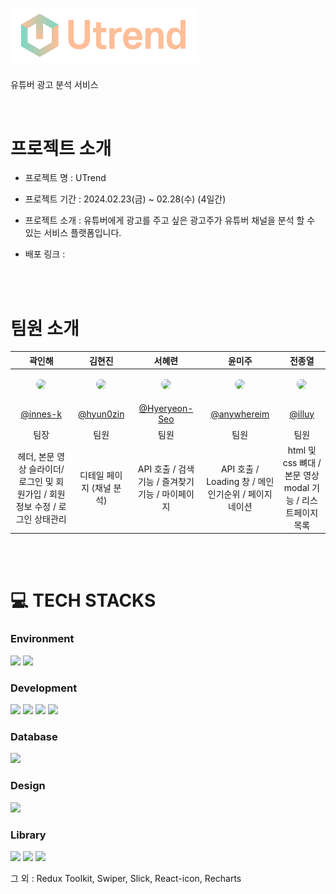 # <img src="src/assets/utrend_logo.png" width ="300" >

유튜버 광고 분석 서비스

<br>

# 프로젝트 소개

- 프로젝트 명 : UTrend
- 프로젝트 기간 : 2024.02.23(금) ~ 02.28(수) (4일간)
- 프로젝트 소개 : 유튜버에게 광고를 주고 싶은 광고주가 유튜버 채널을 분석 할 수 있는 서비스 플랫폼입니다.

- 배포 링크 :

<br><br>

# 팀원 소개

|                                                              곽인해                                                               |                                                              김현진                                                              |                                                              서혜련                                                               |                                                              윤미주                                                               |                                                              전종열                                                              |
| :-------------------------------------------------------------------------------------------------------------------------------: | :------------------------------------------------------------------------------------------------------------------------------: | :-------------------------------------------------------------------------------------------------------------------------------: | :-------------------------------------------------------------------------------------------------------------------------------: | :------------------------------------------------------------------------------------------------------------------------------: |
| <p align="center"><img src="https://avatars.githubusercontent.com/u/148458439?v=4" style="width:100px; border-radius: 50%" /></p> | <p align="center"><img src="https://avatars.githubusercontent.com/u/154870548?v=4" style="width:100px; border-radius: 50%"/></p> | <p align="center"><img src="https://avatars.githubusercontent.com/u/121484282?v=4" style="width:100px; border-radius: 50%" /></p> | <p align="center"><img src="https://avatars.githubusercontent.com/u/134301942?v=4" style="width:100px; border-radius: 50%" /></p> | <p align="center"><img src="https://avatars.githubusercontent.com/u/87355061?v=4" style="width:100px; border-radius: 50%" /></p> |
|                                              [@innes-k](https://github.com/innes-k)                                               |                                             [@hyun0zin](https://github.com/hyun0zin)                                             |                                         [@Hyeryeon-Seo](https://github.com/Hyeryeon-Seo)                                          |                                           [@anywhereim](https://github.com/anywhereim)                                            |                                                [@illuy](https://github.com/illuy)                                                |
|                                                               팀장                                                                |                                                               팀원                                                               |                                                               팀원                                                                |                                                               팀원                                                                |                                                               팀원                                                               |
|                          헤더, 본문 영상 슬라이더/ 로그인 및 회원가입 / 회원정보 수정 / 로그인 상태관리                           |                                                    디테일 페이지 (채널 분석)                                                     |                                         API 호출 / 검색 기능 / 즐겨찾기 기능 / 마이페이지                                         |                                       API 호출 / Loading 창 / 메인 인기순위 / 페이지네이션                                        |                                   html 및 css 뼈대 / 본문 영상 modal 기능 / 리스트페이지 목록                                    |

<br><br>

# 💻 TECH STACKS

<h3>Environment</h3> 
<div><img src="https://img.shields.io/badge/visual studio code-007ACC?style=for-the-badge&logo=visualstudiocode&logoColor=white"> <img src="https://img.shields.io/badge/github-181717?style=for-the-badge&logo=github&logoColor=white"></div>

<h3>Development</h3> 
<div><img src="https://img.shields.io/badge/react-61DAFB?style=for-the-badge&logo=react&logoColor=black"> <img src="https://img.shields.io/badge/javascript-F7DF1E?style=for-the-badge&logo=javascript&logoColor=black"> 
<img src="https://img.shields.io/badge/html5-E34F26?style=for-the-badge&logo=html5&logoColor=white"> 
<img src="https://img.shields.io/badge/css-1572B6?style=for-the-badge&logo=css3&logoColor=white"></div>
<h3>Database</h3> 
<div><img src="https://img.shields.io/badge/firebase-FFCA28?style=for-the-badge&logo=firebase&logoColor=black"> </div>
<h3>Design</h3> 
<div><img src="https://img.shields.io/badge/figma-F24E1E?style=for-the-badge&logo=figma&logoColor=white"> </div>

<h3>Library</h3> 
<div> <img src="https://img.shields.io/badge/redux-764ABC?style=for-the-badge&logo=redux&logoColor=white"> <img src="https://img.shields.io/badge/react query-FF4154?style=for-the-badge&logo=reactquery&logoColor=white"> <img src="https://img.shields.io/badge/styled components-DB7093?style=for-the-badge&logo=styledcomponents&logoColor=white">  </div>
 
그 외 : Redux Toolkit, Swiper, Slick, React-icon, Recharts
